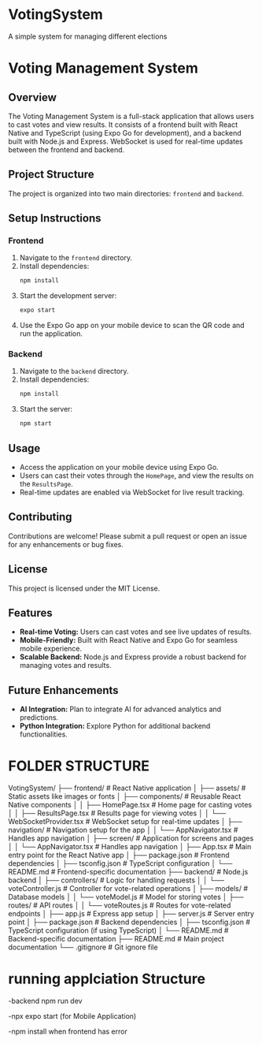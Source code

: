 # VotingSystem
A simple system for managing different elections

# Voting Management System

## Overview
The Voting Management System is a full-stack application that allows users to cast votes and view results. It consists of a frontend built with React Native and TypeScript (using Expo Go for development), and a backend built with Node.js and Express. WebSocket is used for real-time updates between the frontend and backend.

## Project Structure
The project is organized into two main directories: `frontend` and `backend`.

## Setup Instructions

### Frontend
1. Navigate to the `frontend` directory.
2. Install dependencies:
   ```bash
   npm install
   ```
3. Start the development server:
   ```bash
   expo start
   ```
4. Use the Expo Go app on your mobile device to scan the QR code and run the application.

### Backend
1. Navigate to the `backend` directory.
2. Install dependencies:
   ```bash
   npm install
   ```
3. Start the server:
   ```bash
   npm start
   ```

## Usage
- Access the application on your mobile device using Expo Go.
- Users can cast their votes through the `HomePage`, and view the results on the `ResultsPage`.
- Real-time updates are enabled via WebSocket for live result tracking.

## Contributing
Contributions are welcome! Please submit a pull request or open an issue for any enhancements or bug fixes.

## License
This project is licensed under the MIT License.

## Features
- **Real-time Voting:** Users can cast votes and see live updates of results.
- **Mobile-Friendly:** Built with React Native and Expo Go for seamless mobile experience.
- **Scalable Backend:** Node.js and Express provide a robust backend for managing votes and results.

## Future Enhancements
- **AI Integration:** Plan to integrate AI for advanced analytics and predictions.
- **Python Integration:** Explore Python for additional backend functionalities.

# FOLDER STRUCTURE
VotingSystem/
├── frontend/                  # React Native application
│   ├── assets/                # Static assets like images or fonts
│   ├── components/            # Reusable React Native components
│   │   ├── HomePage.tsx       # Home page for casting votes
│   │   ├── ResultsPage.tsx    # Results page for viewing votes
│   │   └── WebSocketProvider.tsx # WebSocket setup for real-time updates
│   ├── navigation/            # Navigation setup for the app
│   │   └── AppNavigator.tsx   # Handles app navigation
│   ├── screen/                # Application for screens and pages
│   │   └── AppNavigator.tsx   # Handles app navigation
│   ├── App.tsx                # Main entry point for the React Native app
│   ├── package.json           # Frontend dependencies
│   ├── tsconfig.json          # TypeScript configuration
│   └── README.md              # Frontend-specific documentation
├── backend/                   # Node.js backend
│   ├── controllers/           # Logic for handling requests
│   │   └── voteController.js  # Controller for vote-related operations
│   ├── models/                # Database models
│   │   └── voteModel.js       # Model for storing votes
│   ├── routes/                # API routes
│   │   └── voteRoutes.js      # Routes for vote-related endpoints
│   ├── app.js                 # Express app setup
│   ├── server.js              # Server entry point
│   ├── package.json           # Backend dependencies
│   ├── tsconfig.json          # TypeScript configuration (if using TypeScript)
│   └── README.md              # Backend-specific documentation
├── README.md                  # Main project documentation
└── .gitignore                 # Git ignore file




# running applciation Structure

-backend
npm run dev

-npx expo start (for Mobile Application)


-npm install when frontend has error